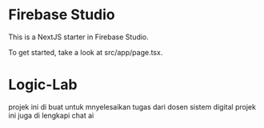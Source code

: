# Firebase Studio

This is a NextJS starter in Firebase Studio.

To get started, take a look at src/app/page.tsx.
# Logic-Lab
projek ini di buat untuk mnyelesaikan tugas dari dosen sistem digital
projek ini juga di lengkapi chat ai